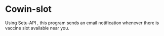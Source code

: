 # Cowin-slot
Using Setu-API , this program sends an email notification whenever there is vaccine slot available near you.
